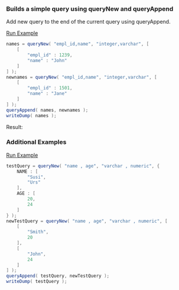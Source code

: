 ### Builds a simple query using queryNew and queryAppend

Add new query to the end of the current query using queryAppend.

<a href="https://try.boxlang.io/?code=eJzLS8xNLVawVSgsTS2q9Est11BQSs0tyInPTNHJA0op6SgoZeaVpKanFumUJRYlZyQWAYWiFbg4o7k4OWFKlRSsFAyNjC11QGJgbUABJa%2F8jDwlLs5YrlgFTWuuvNTyPLLswmKVqYEhmlWJeakIq8DmOxYUpOalaCiALdVRgFsPlC8vyixJdSnNLYDKgsQAT19Ndw%3D%3D" target="_blank">Run Example</a>

```java
names = queryNew( "empl_id,name", "integer,varchar", [ 
	[
		"empl_id" : 1239,
		"name" : "John"
	]
] );
newnames = queryNew( "empl_id,name", "integer,varchar", [
	[
		"empl_id" : 1501,
		"name" : "Jane"
	]
] );
queryAppend( names, newnames );
writeDump( names );

```

Result: 

### Additional Examples

<a href="https://try.boxlang.io/?code=eJydjrEKwjAQhufkKY5MFTqU4qQ4FBRBsCDqJB1CPUyGxJomFhHf3UtLsbPT%2FXx3%2FN95bP0hoHvBCh5xltglIKw0CCnIG4oUxFO6WklHwAaDTtcE38BZWew3sIALZ0wcQ6tFGtPZtYKzinKxHdd5Flf5nDj%2FwGzJLXanf9VUOCiN9qp35tkg7PHurqz46aqo6%2FuLpkF7TcCPYiqdvkF3ndMe18E0k6vIv2%2FyUag%3D" target="_blank">Run Example</a>

```java
testQuery = queryNew( "name , age", "varchar , numeric", { 
	NAME : [
		"Susi",
		"Urs"
	],
	AGE : [
		20,
		24
	]
} );
newTestQuery = queryNew( "name , age", "varchar , numeric", [
	[
		"Smith",
		20
	],
	[
		"John",
		24
	]
] );
queryAppend( testQuery, newTestQuery );
writeDump( testQuery );

```


